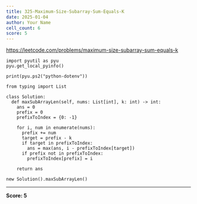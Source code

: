 ```yaml
---
title: 325-Maximum-Size-Subarray-Sum-Equals-K
date: 2025-01-04
author: Your Name
cell_count: 6
score: 5
---
```


https://leetcode.com/problems/maximum-size-subarray-sum-equals-k


```
import pyutil as pyu
pyu.get_local_pyinfo()
```


```
print(pyu.ps2("python-dotenv"))
```


```
from typing import List
```


```
class Solution:
  def maxSubArrayLen(self, nums: List[int], k: int) -> int:
    ans = 0
    prefix = 0
    prefixToIndex = {0: -1}

    for i, num in enumerate(nums):
      prefix += num
      target = prefix - k
      if target in prefixToIndex:
        ans = max(ans, i - prefixToIndex[target])
      if prefix not in prefixToIndex:
        prefixToIndex[prefix] = i

    return ans
```


```
new Solution().maxSubArrayLen()
```


---
**Score: 5**